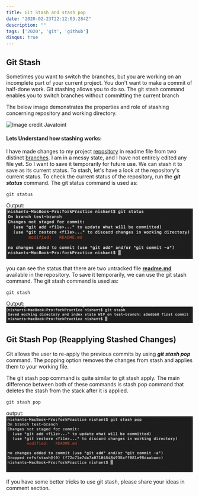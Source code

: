 ```yaml
---
title: Git Stash and stash pop
date: "2020-02-23T22:12:03.284Z"
description: ""
tags: ['2020', 'git', 'github']
disqus: true
---
```


## Git Stash
Sometimes you want to switch the branches, but you are working on an incomplete part of your current project. You don't want to make a commit of half-done work. Git stashing allows you to do so. The git stash command enables you to switch branches without committing the current branch

The below image demonstrates the properties and role of stashing concerning repository and working directory.

![Image credit Javatoint](https://static.javatpoint.com/tutorial/git/images/git-stash.png)

#### Lets Understand how stashing works:
I have made changes to my project [repository](https://github.com/nishant-ranjan28/forkPractice) in readme file from two distinct [branches](https://nishantranjan.in/create%20first%20PR/#create-a-branch). I am in a messy state, and I have not entirely edited any file yet. So I want to save it temporarily for future use. We can stash it to save as its current status. To stash, let's have a look at the repository's current status. To check the current status of the repository, run the ***git status*** command. The git status command is used as:

    git status
Output:\
![for a repo](./status.png)

you can see the status that there are two untracked file **[readme.md](https://github.com/nishant-ranjan28/forkPractice/blob/master/README.md)** available in the repository. To save it temporarily, we can use the git stash command. The git stash command is used as:

    git stash
Output:\
![for a repo](./stash.png)

## Git Stash Pop (Reapplying Stashed Changes)

Git allows the user to re-apply the previous commits by using ***git stash pop*** command. The popping option removes the changes from stash and applies them to your working file.

The git stash pop command is quite similar to git stash apply. The main difference between both of these commands is stash pop command that deletes the stash from the stack after it is applied.

    git stash pop
output:\
![for a repo](./stashpop.png)

If you have some better tricks to use git stash, please share your ideas in comment section.